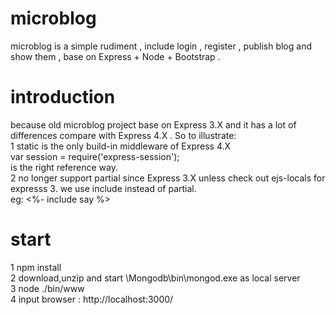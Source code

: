 # microblog
microblog is a simple rudiment , include login , register , publish blog and show them , base on Express + Node + Bootstrap .

# introduction
because old microblog project base on Express 3.X and it has a lot of differences compare with Express 4.X . So to illustrate:<br/>
1 static is the only build-in middleware of Express 4.X <br/>
  var session = require('express-session');<br/>
  is the right reference way.<br/>
2 no longer support partial since Express 3.X unless check out ejs-locals for expresss 3. we use include instead of partial.<br/>
  eg: <%- include say %>

# start
1 npm install <br/>
2 download,unzip and start \Mongodb\bin\mongod.exe as local server <br/>
3 node ./bin/www <br/>
4 input browser : http://localhost:3000/ <br/>


